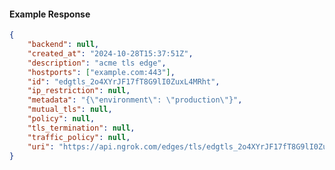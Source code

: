 <!-- Code generated for API Clients. DO NOT EDIT. -->

#### Example Response

```json
{
	"backend": null,
	"created_at": "2024-10-28T15:37:51Z",
	"description": "acme tls edge",
	"hostports": ["example.com:443"],
	"id": "edgtls_2o4XYrJF17fT8G9lI0ZuxL4MRht",
	"ip_restriction": null,
	"metadata": "{\"environment\": \"production\"}",
	"mutual_tls": null,
	"policy": null,
	"tls_termination": null,
	"traffic_policy": null,
	"uri": "https://api.ngrok.com/edges/tls/edgtls_2o4XYrJF17fT8G9lI0ZuxL4MRht"
}
```
